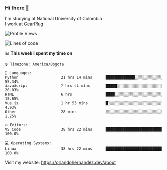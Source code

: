 ### Hi there 👋


<!--**AR4Z/AR4Z** is a ✨ _special_ ✨ repository because its `README.md` (this file) appears on your GitHub profile.

Here are some ideas to get you started:-->
I'm studying at National University of Colombia
<br>
I work at <a href="https://gearplug.io/en/">GearPlug</a>
<br>

<!--START_SECTION:waka-->
![Profile Views](http://img.shields.io/badge/Profile%20Views-25-blue)

![Lines of code](https://img.shields.io/badge/From%20Hello%20World%20I've%20written-19.8%20million%20Lines%20of%20code-blue)

📊 **This week I spent my time on** 

```text
⌚︎ Timezone: America/Bogota

💬 Languages: 
Python                   21 hrs 14 mins      █████████████░░░░░░░░░░░░   55.34% 
JavaScript               7 hrs 41 mins       █████░░░░░░░░░░░░░░░░░░░░   20.03% 
HTML                     6 hrs               ████░░░░░░░░░░░░░░░░░░░░░   15.65% 
Vue.js                   1 hr 53 mins        █░░░░░░░░░░░░░░░░░░░░░░░░   4.93% 
Other                    28 mins             ░░░░░░░░░░░░░░░░░░░░░░░░░   1.25%

🔥 Editors: 
VS Code                  38 hrs 22 mins      █████████████████████████   100.0%

💻 Operating Systems: 
Linux                    38 hrs 22 mins      █████████████████████████   100.0%

```


<!--END_SECTION:waka-->


Visit my website: https://orlandohernandez.dev/about

